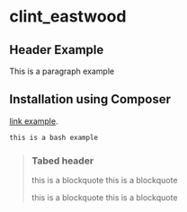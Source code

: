 # clint_eastwood

## Header Example

This is a paragraph example

## Installation using Composer

[link example](http://lmgtfy.com/?q=link).


```bash
this is a bash example
```

> ### Tabed header
>
> this is a blockquote
> this is a blockquote
>
> this is a blockquote
> this is a blockquote